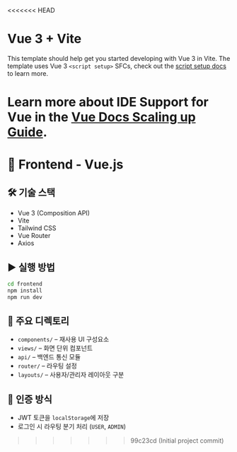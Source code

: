 <<<<<<< HEAD
# Vue 3 + Vite

This template should help get you started developing with Vue 3 in Vite. The template uses Vue 3 `<script setup>` SFCs, check out the [script setup docs](https://v3.vuejs.org/api/sfc-script-setup.html#sfc-script-setup) to learn more.

Learn more about IDE Support for Vue in the [Vue Docs Scaling up Guide](https://vuejs.org/guide/scaling-up/tooling.html#ide-support).
=======
# 🎨 Frontend - Vue.js

## 🛠️ 기술 스택
- Vue 3 (Composition API)
- Vite
- Tailwind CSS
- Vue Router
- Axios

## ▶️ 실행 방법
```bash
cd frontend
npm install
npm run dev
```

## 📂 주요 디렉토리

- `components/` – 재사용 UI 구성요소
- `views/` – 화면 단위 컴포넌트
- `api/` – 백엔드 통신 모듈
- `router/` – 라우팅 설정
- `layouts/` – 사용자/관리자 레이아웃 구분

## 🔐 인증 방식
- JWT 토큰을 `localStorage`에 저장
- 로그인 시 라우팅 분기 처리 (`USER`, `ADMIN`)
>>>>>>> 99c23cd (Initial project commit)
